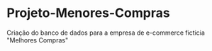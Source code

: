 # Projeto-Menores-Compras
 Criação do banco de dados para a empresa de e-commerce ficticia "Melhores Compras"
